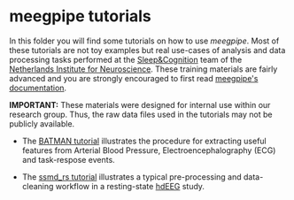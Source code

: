 meegpipe tutorials
========

In this folder you will find some tutorials on how to use _meegpipe_. Most
of these tutorials are not toy examples but real use-cases of analysis and data
processing tasks performed at the [Sleep&Cognition][sc] team of the
[Netherlands Institute for Neuroscience][nin]. These training
materials are fairly advanced and you are strongly encouraged to first read
[meegpipe's documentation][meegpipe-api].

__IMPORTANT:__ These materials were designed for internal use within our
research group. Thus, the raw data files used in the tutorials may not be
publicly available.

[meegpipe-api]: ../+meegpipe/README.md
[sc]: http://www.nin.knaw.nl/research_groups/van_someren_group
[nin]: http://www.nin.knaw.nl/


* The [BATMAN tutorial][batman] illustrates the procedure for extracting useful
  features from Arterial Blood Pressure, Electroencephalography (ECG) and
  task-respose events.

* The [ssmd_rs tutorial][ssmd_rs] illustrates a typical pre-processing and
  data-cleaning workflow in a resting-state [hdEEG][hdeeg] study.

  [batman]:  ./batman/README.md
  [ssmd_rs]: ./ssmd_rs/README.md
  [hdeeg]: http://en.wikipedia.org/wiki/Electroencephalography
